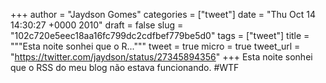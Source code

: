 
+++
author = "Jaydson Gomes"
categories = ["tweet"]
date = "Thu Oct 14 14:30:27 +0000 2010"
draft = false
slug = "102c720e5eec18aa16fc799dc2cdfbef779be5d0"
tags = ["tweet"]
title = """Esta noite sonhei que o R..."""
tweet = true
micro = true
tweet_url = "https://twitter.com/jaydson/status/27345894356"
+++
Esta noite sonhei que o RSS do meu blog não estava funcionando. #WTF
